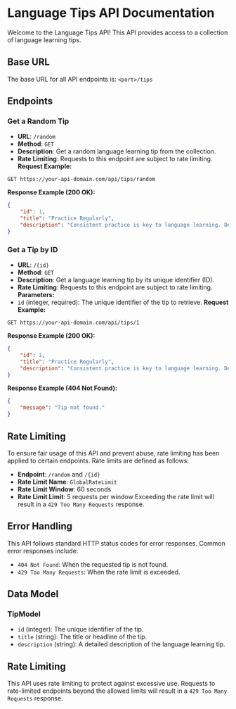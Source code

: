 # Language Tips API Documentation
Welcome to the Language Tips API! This API provides access to a collection of language learning tips.
## Base URL
The base URL for all API endpoints is: `<port>/tips`
## Endpoints
### Get a Random Tip
- **URL**: `/random`
- **Method**: `GET`
- **Description**: Get a random language learning tip from the collection.
- **Rate Limiting**: Requests to this endpoint are subject to rate limiting.
**Request Example:**
```
GET https://your-api-domain.com/api/tips/random
```
**Response Example (200 OK):**
```json
{
    "id": 1,
    "title": "Practice Regularly",
    "description": "Consistent practice is key to language learning. Dedicate some time each day to study and practice."
}
```
### Get a Tip by ID
- **URL**: `/{id}`
- **Method**: `GET`
- **Description**: Get a language learning tip by its unique identifier (ID).
- **Rate Limiting**: Requests to this endpoint are subject to rate limiting.
**Parameters:**
- `id` (integer, required): The unique identifier of the tip to retrieve.
**Request Example:**
```
GET https://your-api-domain.com/api/tips/1
```
**Response Example (200 OK):**
```json
{
    "id": 1,
    "title": "Practice Regularly",
    "description": "Consistent practice is key to language learning. Dedicate some time each day to study and practice."
}
```
**Response Example (404 Not Found):**
```json
{
    "message": "Tip not found."
}
```
## Rate Limiting
To ensure fair usage of this API and prevent abuse, rate limiting has been applied to certain endpoints. Rate limits are defined as follows:
- **Endpoint**: `/random` and `/{id}`
- **Rate Limit Name**: `GlobalRateLimit`
- **Rate Limit Window**: 60 seconds
- **Rate Limit Limit**: 5 requests per window
Exceeding the rate limit will result in a `429 Too Many Requests` response.
## Error Handling
This API follows standard HTTP status codes for error responses. Common error responses include:
- `404 Not Found`: When the requested tip is not found.
- `429 Too Many Requests`: When the rate limit is exceeded.
## Data Model
### TipModel
- `id` (integer): The unique identifier of the tip.
- `title` (string): The title or headline of the tip.
- `description` (string): A detailed description of the language learning tip.
## Rate Limiting
This API uses rate limiting to protect against excessive use. Requests to rate-limited endpoints beyond the allowed limits will result in a `429 Too Many Requests` response.